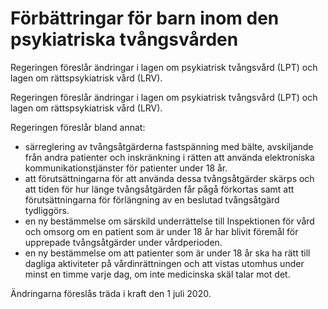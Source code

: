 # Förbättringar för barn inom den psykiatriska tvångsvården

Regeringen föreslår ändringar i lagen om psykiatrisk tvångsvård (LPT) och lagen om rättspsykiatrisk vård (LRV).

Regeringen föreslår ändringar i lagen om psykiatrisk tvångsvård (LPT) och lagen om rättspsykiatrisk vård (LRV).

Regeringen föreslår bland annat:

* särreglering av tvångsåtgärderna fastspänning med bälte, avskiljande från andra patienter och inskränkning i rätten att använda elektroniska kommunikationstjänster för patienter under 18 år.
* att förutsättningarna för att använda dessa tvångsåtgärder skärps och att tiden för hur länge tvångsåtgärden får pågå förkortas samt att förutsättningarna för förlängning av en beslutad tvångsåtgärd tydliggörs.
* en ny bestämmelse om särskild underrättelse till Inspektionen för vård och omsorg om en patient som är under 18 år har blivit föremål för upprepade tvångsåtgärder under vårdperioden.
* en ny bestämmelse om att patienter som är under 18 år ska ha rätt till dagliga aktiviteter på vårdinrättningen och att vistas utomhus under minst en timme varje dag, om inte medicinska skäl talar mot det.

Ändringarna föreslås träda i kraft den 1 juli 2020.
